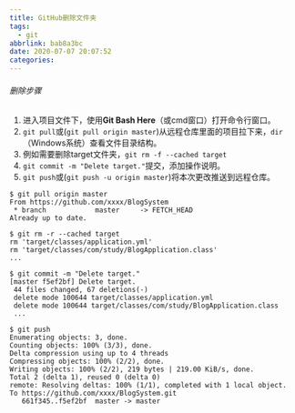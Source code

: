 ```yaml
---
title: GitHub删除文件夹
tags:
  - git
abbrlink: bab8a3bc
date: 2020-07-07 20:07:52
categories:
---
```


###### 删除步骤

1. 进入项目文件下，使用**Git Bash Here**（或cmd窗口）打开命令行窗口。
2. `git pull`或(`git pull origin master`)从远程仓库里面的项目拉下来，`dir`（Windows系统）查看文件目录结构。
3. 例如需要删除target文件夹，`git rm -f --cached target`
4. `git commit -m "Delete target."`提交，添加操作说明。
5. `git push`或(`git push -u origin master`)将本次更改推送到远程仓库。

<!--more-->

```shel
$ git pull origin master
From https://github.com/xxxx/BlogSystem
 * branch            master     -> FETCH_HEAD
Already up to date.

$ git rm -r --cached target
rm 'target/classes/application.yml'
rm 'target/classes/com/study/BlogApplication.class'
...

$ git commit -m "Delete target."
[master f5ef2bf] Delete target.
 44 files changed, 67 deletions(-)
 delete mode 100644 target/classes/application.yml
 delete mode 100644 target/classes/com/study/BlogApplication.class
 ...

$ git push
Enumerating objects: 3, done.
Counting objects: 100% (3/3), done.
Delta compression using up to 4 threads
Compressing objects: 100% (2/2), done.
Writing objects: 100% (2/2), 219 bytes | 219.00 KiB/s, done.
Total 2 (delta 1), reused 0 (delta 0)
remote: Resolving deltas: 100% (1/1), completed with 1 local object.
To https://github.com/xxxx/BlogSystem.git
   661f345..f5ef2bf  master -> master
```

